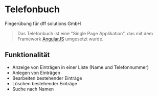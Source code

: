 # Telefonbuch
Fingerübung für dff solutions GmbH

> Das Telefonbuch ist eine "Single Page Applikation", das mit dem Framework [AngularJS](http://angularjs.org) umgesetzt wurde.

## Funktionalität

* Anzeige von Einträgen in einer Liste (Name und Telefonnummer)
* Anlegen von Einträgen
* Bearbeiten bestehender Einträge
* Löschen bestehender Einträge
* Suche nach Namen